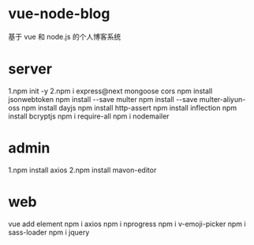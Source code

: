 # vue-node-blog

基于 vue 和 node.js 的个人博客系统

# server

1.npm init -y
2.npm i express@next mongoose cors
npm install jsonwebtoken
npm install --save multer
npm install --save multer-aliyun-oss
npm install dayjs
npm install http-assert
npm install inflection
npm install bcryptjs
npm i require-all
npm i nodemailer

# admin

1.npm install axios
2.npm install mavon-editor

# web

vue add element
npm i axios
npm i nprogress
npm i v-emoji-picker
npm i sass-loader
npm i jquery
